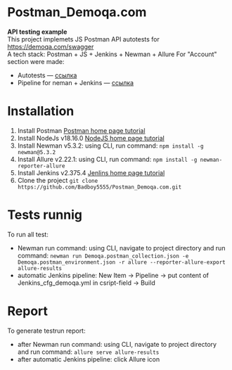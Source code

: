 # Postman_Demoqa.com
**API testing example**  
This project implemets JS Postman API autotests for https://demoqa.com/swagger   
A tech stack: Postman + JS + Jenkins + Newman + Allure 
For "Account" section were made:  
- Autotests — [ссылка](https://www.postman.com/badboy5555/workspace/pub/request/21209626-ac151384-eead-4c63-ba9c-359d351f7947)
- Pipeline for neman + Jenkins — [ссылка](https://github.com/Badboy5555/Postman_Demoqa.com/blob/main/Jenkins_cfg_demoqa.yml)

# Installation
1. Install Postman [Postman home page tutorial](https://www.postman.com/downloads)
2. Install NodeJs v18.16.0 [NodeJS home page tutorial](https://nodejs.org/en/download/current)
3. Install Newman v5.3.2:
 using CLI, run command: `npm install -g newman@5.3.2`
5. Install Allure v2.22.1: 
 using CLI, run command: `npm install -g newman-reporter-allure`
6. Install Jenkins v2.375.4 [Jenlins home page tutorial](https://www.jenkins.io/download/)   
7. Clone the project `git clone https://github.com/Badboy5555/Postman_Demoqa.com.git`

# Tests runnig
To run all test:
- Newman run command: using CLI, navigate to project directory and run command: `newman run Demoqa.postman_collection.json -e Demoqa.postman_environment.json -r allure --reporter-allure-export allure-results`
- automatic Jenkins pipeline: New Item -> Pipeline -> put content of Jenkins_cfg_demoqa.yml in csript-field -> Build

# Report 
To generate testrun report: 
- after Newman run command: using CLI, navigate to project directory and run command: `allure serve allure-results`
- after automatic Jenkins pipeline: click Allure icon 
  
